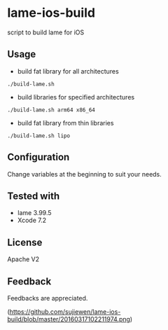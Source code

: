 # lame-ios-build

script to build lame for iOS

## Usage

* build fat library for all architectures
```
./build-lame.sh
```

* build libraries for specified architectures
```
./build-lame.sh arm64 x86_64
```

* build fat library from thin libraries
```
./build-lame.sh lipo
```

## Configuration

Change variables at the beginning to suit your needs.

## Tested with

* lame 3.99.5
* Xcode 7.2

## License

Apache V2

## Feedback

Feedbacks are appreciated.

(https://github.com/sujiewen/lame-ios-build/blob/master/20160317102211974.png)
